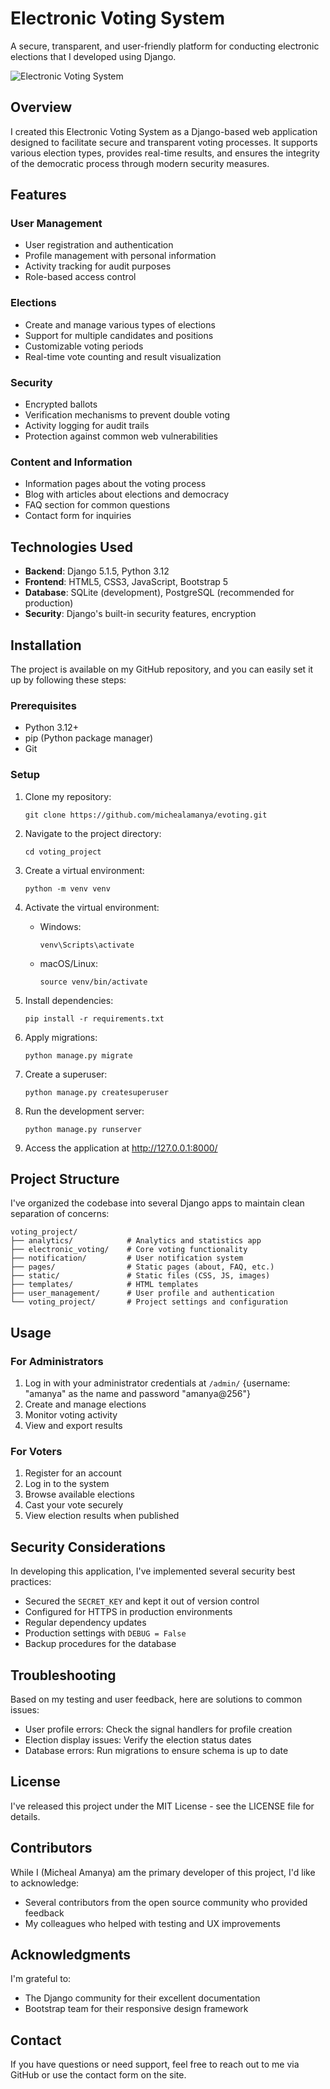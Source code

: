 # Electronic Voting System

A secure, transparent, and user-friendly platform for conducting electronic elections that I developed using Django.

![Electronic Voting System](static/images/evoting-preview.jpg)

## Overview

I created this Electronic Voting System as a Django-based web application designed to facilitate secure and transparent voting processes. It supports various election types, provides real-time results, and ensures the integrity of the democratic process through modern security measures.

## Features

### User Management
- User registration and authentication
- Profile management with personal information
- Activity tracking for audit purposes
- Role-based access control

### Elections
- Create and manage various types of elections
- Support for multiple candidates and positions
- Customizable voting periods
- Real-time vote counting and result visualization

### Security
- Encrypted ballots
- Verification mechanisms to prevent double voting
- Activity logging for audit trails
- Protection against common web vulnerabilities

### Content and Information
- Information pages about the voting process
- Blog with articles about elections and democracy
- FAQ section for common questions
- Contact form for inquiries

## Technologies Used

- **Backend**: Django 5.1.5, Python 3.12
- **Frontend**: HTML5, CSS3, JavaScript, Bootstrap 5
- **Database**: SQLite (development), PostgreSQL (recommended for production)
- **Security**: Django's built-in security features, encryption

## Installation

The project is available on my GitHub repository, and you can easily set it up by following these steps:

### Prerequisites
- Python 3.12+
- pip (Python package manager)
- Git

### Setup

1. Clone my repository:
   ```
   git clone https://github.com/michealamanya/evoting.git
   ```

2. Navigate to the project directory:
   ```
   cd voting_project
   ```

3. Create a virtual environment:
   ```
   python -m venv venv
   ```

4. Activate the virtual environment:
   - Windows:
     ```
     venv\Scripts\activate
     ```
   - macOS/Linux:
     ```
     source venv/bin/activate
     ```

5. Install dependencies:
   ```
   pip install -r requirements.txt
   ```

6. Apply migrations:
   ```
   python manage.py migrate
   ```

7. Create a superuser:
   ```
   python manage.py createsuperuser
   ```

8. Run the development server:
   ```
   python manage.py runserver
   ```

9. Access the application at http://127.0.0.1:8000/

## Project Structure

I've organized the codebase into several Django apps to maintain clean separation of concerns:

```
voting_project/
├── analytics/            # Analytics and statistics app
├── electronic_voting/    # Core voting functionality
├── notification/         # User notification system
├── pages/                # Static pages (about, FAQ, etc.)
├── static/               # Static files (CSS, JS, images)
├── templates/            # HTML templates
├── user_management/      # User profile and authentication
└── voting_project/       # Project settings and configuration
```

## Usage

### For Administrators

1. Log in with your administrator credentials at `/admin/` 
{username: "amanya" as the name and   password "amanya@256"}
2. Create and manage elections
3. Monitor voting activity
4. View and export results

### For Voters

1. Register for an account
2. Log in to the system
3. Browse available elections
4. Cast your vote securely
5. View election results when published

## Security Considerations

In developing this application, I've implemented several security best practices:

- Secured the `SECRET_KEY` and kept it out of version control
- Configured for HTTPS in production environments
- Regular dependency updates
- Production settings with `DEBUG = False`
- Backup procedures for the database

## Troubleshooting

Based on my testing and user feedback, here are solutions to common issues:

- User profile errors: Check the signal handlers for profile creation
- Election display issues: Verify the election status dates
- Database errors: Run migrations to ensure schema is up to date

## License

I've released this project under the MIT License - see the LICENSE file for details.

## Contributors

While I (Micheal Amanya) am the primary developer of this project, I'd like to acknowledge:

- Several contributors from the open source community who provided feedback
- My colleagues who helped with testing and UX improvements

## Acknowledgments

I'm grateful to:
- The Django community for their excellent documentation
- Bootstrap team for their responsive design framework

## Contact

If you have questions or need support, feel free to reach out to me via GitHub or use the contact form on the site.
